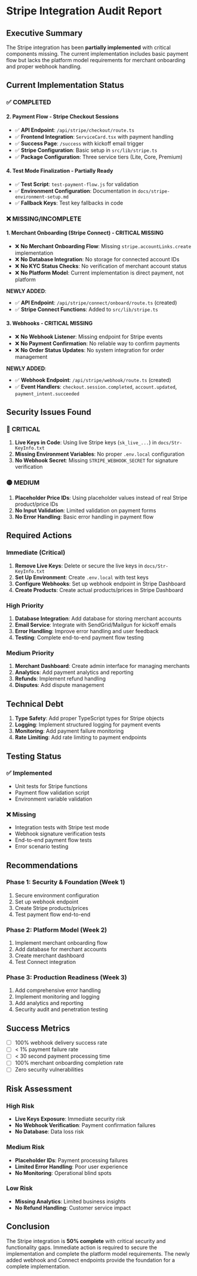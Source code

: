 # Stripe Integration Audit Report

## Executive Summary

The Stripe integration has been **partially implemented** with critical components missing. The current implementation includes basic payment flow but lacks the platform model requirements for merchant onboarding and proper webhook handling.

## Current Implementation Status

### ✅ **COMPLETED**

#### 2. Payment Flow - Stripe Checkout Sessions
- ✅ **API Endpoint**: `/api/stripe/checkout/route.ts`
- ✅ **Frontend Integration**: `ServiceCard.tsx` with payment handling
- ✅ **Success Page**: `/success` with kickoff email trigger
- ✅ **Stripe Configuration**: Basic setup in `src/lib/stripe.ts`
- ✅ **Package Configuration**: Three service tiers (Lite, Core, Premium)

#### 4. Test Mode Finalization - Partially Ready
- ✅ **Test Script**: `test-payment-flow.js` for validation
- ✅ **Environment Configuration**: Documentation in `docs/stripe-environment-setup.md`
- ✅ **Fallback Keys**: Test key fallbacks in code

### ❌ **MISSING/INCOMPLETE**

#### 1. Merchant Onboarding (Stripe Connect) - **CRITICAL MISSING**
- ❌ **No Merchant Onboarding Flow**: Missing `stripe.accountLinks.create` implementation
- ❌ **No Database Integration**: No storage for connected account IDs
- ❌ **No KYC Status Checks**: No verification of merchant account status
- ❌ **No Platform Model**: Current implementation is direct payment, not platform

**NEWLY ADDED**: 
- ✅ **API Endpoint**: `/api/stripe/connect/onboard/route.ts` (created)
- ✅ **Stripe Connect Functions**: Added to `src/lib/stripe.ts`

#### 3. Webhooks - **CRITICAL MISSING**
- ❌ **No Webhook Listener**: Missing endpoint for Stripe events
- ❌ **No Payment Confirmation**: No reliable way to confirm payments
- ❌ **No Order Status Updates**: No system integration for order management

**NEWLY ADDED**:
- ✅ **Webhook Endpoint**: `/api/stripe/webhook/route.ts` (created)
- ✅ **Event Handlers**: `checkout.session.completed`, `account.updated`, `payment_intent.succeeded`

## Security Issues Found

### 🔴 **CRITICAL**
1. **Live Keys in Code**: Using live Stripe keys (`sk_live_...`) in `docs/Str-KeyInfo.txt`
2. **Missing Environment Variables**: No proper `.env.local` configuration
3. **No Webhook Secret**: Missing `STRIPE_WEBHOOK_SECRET` for signature verification

### 🟡 **MEDIUM**
1. **Placeholder Price IDs**: Using placeholder values instead of real Stripe product/price IDs
2. **No Input Validation**: Limited validation on payment forms
3. **No Error Handling**: Basic error handling in payment flow

## Required Actions

### Immediate (Critical)
1. **Remove Live Keys**: Delete or secure the live keys in `docs/Str-KeyInfo.txt`
2. **Set Up Environment**: Create `.env.local` with test keys
3. **Configure Webhooks**: Set up webhook endpoint in Stripe Dashboard
4. **Create Products**: Create actual products/prices in Stripe Dashboard

### High Priority
1. **Database Integration**: Add database for storing merchant accounts
2. **Email Service**: Integrate with SendGrid/Mailgun for kickoff emails
3. **Error Handling**: Improve error handling and user feedback
4. **Testing**: Complete end-to-end payment flow testing

### Medium Priority
1. **Merchant Dashboard**: Create admin interface for managing merchants
2. **Analytics**: Add payment analytics and reporting
3. **Refunds**: Implement refund handling
4. **Disputes**: Add dispute management

## Technical Debt

1. **Type Safety**: Add proper TypeScript types for Stripe objects
2. **Logging**: Implement structured logging for payment events
3. **Monitoring**: Add payment failure monitoring
4. **Rate Limiting**: Add rate limiting to payment endpoints

## Testing Status

### ✅ **Implemented**
- Unit tests for Stripe functions
- Payment flow validation script
- Environment variable validation

### ❌ **Missing**
- Integration tests with Stripe test mode
- Webhook signature verification tests
- End-to-end payment flow tests
- Error scenario testing

## Recommendations

### Phase 1: Security & Foundation (Week 1)
1. Secure environment configuration
2. Set up webhook endpoint
3. Create Stripe products/prices
4. Test payment flow end-to-end

### Phase 2: Platform Model (Week 2)
1. Implement merchant onboarding flow
2. Add database for merchant accounts
3. Create merchant dashboard
4. Test Connect integration

### Phase 3: Production Readiness (Week 3)
1. Add comprehensive error handling
2. Implement monitoring and logging
3. Add analytics and reporting
4. Security audit and penetration testing

## Success Metrics

- [ ] 100% webhook delivery success rate
- [ ] < 1% payment failure rate
- [ ] < 30 second payment processing time
- [ ] 100% merchant onboarding completion rate
- [ ] Zero security vulnerabilities

## Risk Assessment

### High Risk
- **Live Keys Exposure**: Immediate security risk
- **No Webhook Verification**: Payment confirmation failures
- **No Database**: Data loss risk

### Medium Risk
- **Placeholder IDs**: Payment processing failures
- **Limited Error Handling**: Poor user experience
- **No Monitoring**: Operational blind spots

### Low Risk
- **Missing Analytics**: Limited business insights
- **No Refund Handling**: Customer service impact

## Conclusion

The Stripe integration is **50% complete** with critical security and functionality gaps. Immediate action is required to secure the implementation and complete the platform model requirements. The newly added webhook and Connect endpoints provide the foundation for a complete implementation. 